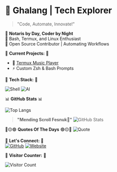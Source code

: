 # 👾 Ghalang | Tech Explorer

> "Code, Automate, Innovate!"

🔹 **Notaris by Day, Coder by Night**  
🔹 Bash, Termux, and Linux Enthusiast  
🔹 Open Source Contributor | Automating Workflows  

🚀 **Current Projects:** 🚀
- 🎵 [Termux Music Player](https://github.com/ghalangwh-official/)  
- ⚡ Custom Zsh & Bash Prompts  

📜 **Tech Stack:** 📜

![Shell](https://img.shields.io/badge/Shell-Bash-%23121011?style=for-the-badge&logo=gnu-bash&logoColor=white)
![AI](https://img.shields.io/badge/AI-Machine%20Learning-%2300A86B?style=for-the-badge&logo=gnu-bash&logoColor=white)  

📊 **GitHub Stats** 📊

![Top Langs](https://github-readme-stats.vercel.app/api/top-langs/?username=ghalangwh-official&layout=compact&theme=tokyonight) 
>**"Mending Scroll Fesnuk🗿"**
![GitHub Stats](https://github-readme-stats.vercel.app/api?username=ghalangwh-official&show_icons=true&theme=tokyonight) 

🔴🟡🟢 **Quotes Of The Days** 🟢🟡🔴
![Quote](https://quotes-github-readme.vercel.app/api?type=horizontal&theme=tokyonight)

📡 **Let's Connect:** 🤖  
[![GitHub](https://img.shields.io/badge/GitHub-000?style=for-the-badge&logo=github)](https://github.com/ghalangwh-official) [![Website](https://img.shields.io/badge/Website-00A86B?style=for-the-badge)](https://ghalangwh-official.github.io/)  

📍 **Visitor Counter:** 👀

![Visitor Count](https://komarev.com/ghpvc/?username=ghalangwh-official&color=green)
